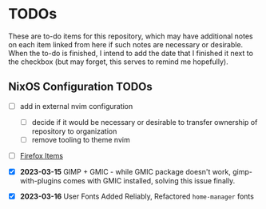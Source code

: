 # TODOs 

These are to-do items for this repository, which may have additional notes on each item linked from here if such notes are necessary or desirable. When the to-do is finished, I intend to add the date that I finished it next to the checkbox (but may forget, this serves to remind me hopefully). 

## NixOS Configuration TODOs

- [ ] add in external nvim configuration 
  - [ ] decide if it would be  necessary or desirable to transfer ownership of repository to organization 
  - [ ] remove tooling to theme nvim

- [ ] [Firefox Items](firefox.md)

- [x] **2023-03-15** GIMP + GMIC  - while GMIC package doesn't work, gimp-with-plugins comes with GMIC installed, solving this issue finally. 

- [x] **2023-03-16** User Fonts Added Reliably, Refactored `home-manager` fonts 